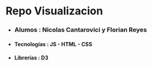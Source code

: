 # Repo Visualizacion


- ### Alumos : Nicolas Cantarovici y Florian Reyes
- #### Tecnologías : JS - HTML - CSS
- #### Librerías : D3



